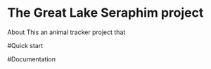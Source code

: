 # The Great Lake Seraphim project
About 
This an animal tracker project that 

#Quick start 

#Documentation

